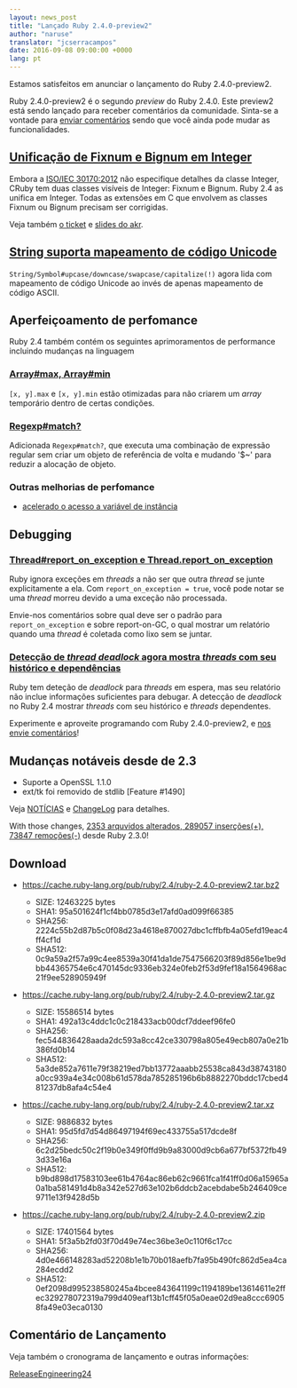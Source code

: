```yaml
---
layout: news_post
title: "Lançado Ruby 2.4.0-preview2"
author: "naruse"
translator: "jcserracampos"
date: 2016-09-08 09:00:00 +0000
lang: pt
---
```


Estamos satisfeitos em anunciar o lançamento do Ruby 2.4.0-preview2.

Ruby 2.4.0-preview2 é o segundo *preview* do Ruby 2.4.0.
Este preview2 está sendo lançado para receber comentários da comunidade.
Sinta-se a vontade para
[enviar comentários](https://github.com/ruby/ruby/wiki/How-To-Report)
sendo que você ainda pode mudar as funcionalidades.

## [Unificação de Fixnum e Bignum em Integer](https://bugs.ruby-lang.org/issues/12005)

Embora a [ISO/IEC 30170:2012](http://www.iso.org/iso/iso_catalogue/catalogue_tc/catalogue_detail.htm?csnumber=59579)
não especifique detalhes da classe Integer,
CRuby tem duas classes visíveis de Integer: Fixnum e Bignum.
Ruby 2.4 as unifica em Integer.
Todas as extensões em C que envolvem as classes Fixnum ou Bignum precisam ser corrigidas.

Veja também [o ticket](https://bugs.ruby-lang.org/issues/12005) e [slides do akr](http://www.a-k-r.org/pub/2016-09-08-rubykaigi-unified-integer.pdf).

## [String suporta mapeamento de código Unicode](https://bugs.ruby-lang.org/issues/10085)

`String/Symbol#upcase/downcase/swapcase/capitalize(!)` agora lida
com mapeamento de código Unicode ao invés de apenas mapeamento de código ASCII.

## Aperfeiçoamento de perfomance

Ruby 2.4 também contém os seguintes aprimoramentos de performance incluindo
mudanças na linguagem

### [Array#max, Array#min](https://bugs.ruby-lang.org/issues/12172)

`[x, y].max` e `[x, y].min` estão otimizadas para não criarem um *array* temporário
dentro de certas condições.

### [Regexp#match?](https://bugs.ruby-lang.org/issues/8110)

Adicionada `Regexp#match?`, que executa uma combinação de expressão regular sem criar
um objeto de referência de volta e mudando '$~' para reduzir a alocação de objeto.

### Outras melhorias de perfomance

* [acelerado o acesso a variável de instância](https://bugs.ruby-lang.org/issues/12274)

## Debugging

### [Thread#report_on_exception e Thread.report_on_exception](https://bugs.ruby-lang.org/issues/6647)

Ruby ignora exceções em *threads* a não ser que outra *thread* se junte explicitamente a ela.
Com `report_on_exception = true`,
você pode notar se uma *thread* morreu devido a uma exceção não processada.

Envie-nos comentários sobre qual deve ser o padrão para `report_on_exception`
e sobre report-on-GC, o qual mostrar um relatório quando uma *thread* é
coletada como lixo sem se juntar.

### [Detecção de *thread deadlock* agora mostra *threads* com seu histórico e dependências](https://bugs.ruby-lang.org/issues/8214)

Ruby tem deteção de *deadlock* para *threads* em espera, mas seu relatório não
inclue informações suficientes para debugar.
A detecção de *deadlock* no Ruby 2.4 mostrar *threads* com seu histórico e
*threads* dependentes.

Experimente e aproveite programando com Ruby 2.4.0-preview2, e
[nos envie comentários](https://github.com/ruby/ruby/wiki/How-To-Report)!

## Mudanças notáveis desde de 2.3

* Suporte a OpenSSL 1.1.0
* ext/tk foi removido de stdlib [Feature #1490]

Veja [NOTÍCIAS](https://github.com/ruby/ruby/blob/v2_4_0_preview1/NEWS)
e [ChangeLog](https://github.com/ruby/ruby/blob/v2_4_0_preview1/ChangeLog)
para detalhes.

With those changes,
[2353 arquvidos alterados, 289057 inserções(+), 73847 remoções(-)](https://github.com/ruby/ruby/compare/v2_3_0...v2_4_0_preview2)
desde Ruby 2.3.0!

## Download

* <https://cache.ruby-lang.org/pub/ruby/2.4/ruby-2.4.0-preview2.tar.bz2>

  * SIZE:   12463225 bytes
  * SHA1:   95a501624f1cf4bb0785d3e17afd0ad099f66385
  * SHA256: 2224c55b2d87b5c0f08d23a4618e870027dbc1cffbfb4a05efd19eac4ff4cf1d
  * SHA512: 0c9a59a2f57a99c4ee8539a30f41da1de7547566203f89d856e1be9dbb44365754e6c470145dc9336eb324e0feb2f53d9fef18a1564968ac21f9ee528905949f

* <https://cache.ruby-lang.org/pub/ruby/2.4/ruby-2.4.0-preview2.tar.gz>

  * SIZE:   15586514 bytes
  * SHA1:   492a13c4ddc1c0c218433acb00dcf7ddeef96fe0
  * SHA256: fec544836428aada2dc593a8cc42ce330798a805e49ecb807a0e21b386fd0b14
  * SHA512: 5a3de852a7611e79f38219ed7bb13772aaabb25538ca843d38743180a0cc939a4e34c008b61d578da785285196b6b8882270bddc17cbed481237db8afa4c54e4

* <https://cache.ruby-lang.org/pub/ruby/2.4/ruby-2.4.0-preview2.tar.xz>

  * SIZE:   9886832 bytes
  * SHA1:   95d5fd7d54d86497194f69ec433755a517dcde8f
  * SHA256: 6c2d25bedc50c2f19b0e349f0ffd9b9a83000d9cb6a677bf5372fb493d33e16a
  * SHA512: b9bd898d17583103ee61b4764ac86eb62c9661fca1f41ff0d06a15965a0a1ba581491d4b8a342e527d63e102b6ddcb2acebdabe5b246409ce9711e13f9428d5b

* <https://cache.ruby-lang.org/pub/ruby/2.4/ruby-2.4.0-preview2.zip>

  * SIZE:   17401564 bytes
  * SHA1:   5f3a5b2fd03f70d49e74ec36be3e0c110f6c17cc
  * SHA256: 4d0e466148283ad52208b1e1b70b018aefb7fa95b490fc862d5ea4ca284ecdd2
  * SHA512: 0ef2098d995238580245a4bcee843641199c1194189be13614611e2ffec329278072319a799d409eaf13b1cff45f05a0eae02d9ea8ccc69058fa49e03eca0130

## Comentário de Lançamento

Veja também o cronograma de lançamento e outras informações:

[ReleaseEngineering24](https://bugs.ruby-lang.org/projects/ruby-master/wiki/ReleaseEngineering24)
